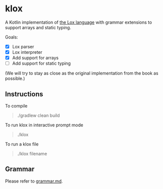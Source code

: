 # klox
A Kotlin implementation of [the Lox language](https://github.com/munificent/craftinginterpreters/) with grammar extensions to support arrays and static typing. 

Goals:
- [x] Lox parser
- [x] Lox interpreter
- [x] Add support for arrays
- [ ] Add support for static typing

(We will try to stay as close as the original implementation from the book as possible.)

## Instructions
To compile
> ./gradlew clean build

To run klox in interactive prompt mode
> ./klox

To run a klox file
> ./klox filename

## Grammar
Please refer to [grammar.md](grammar.md).

